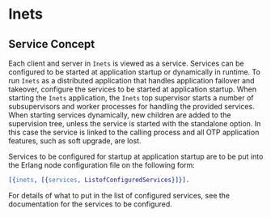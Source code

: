 <!--
%CopyrightBegin%

SPDX-License-Identifier: Apache-2.0

Copyright Ericsson AB 2023-2025. All Rights Reserved.

Licensed under the Apache License, Version 2.0 (the "License");
you may not use this file except in compliance with the License.
You may obtain a copy of the License at

    http://www.apache.org/licenses/LICENSE-2.0

Unless required by applicable law or agreed to in writing, software
distributed under the License is distributed on an "AS IS" BASIS,
WITHOUT WARRANTIES OR CONDITIONS OF ANY KIND, either express or implied.
See the License for the specific language governing permissions and
limitations under the License.

%CopyrightEnd%
-->
# Inets

## Service Concept

Each client and server in `Inets` is viewed as a service. Services can be
configured to be started at application startup or dynamically in runtime. To
run `Inets` as a distributed application that handles application failover and
takeover, configure the services to be started at application startup. When
starting the `Inets` application, the `Inets` top supervisor starts a number of
subsupervisors and worker processes for handling the provided services. When
starting services dynamically, new children are added to the supervision tree,
unless the service is started with the standalone option. In this case the
service is linked to the calling process and all OTP application features, such
as soft upgrade, are lost.

Services to be configured for startup at application startup are to be put into
the Erlang node configuration file on the following form:

```erlang
[{inets, [{services, ListofConfiguredServices}]}].
```

For details of what to put in the list of configured services, see the
documentation for the services to be configured.

